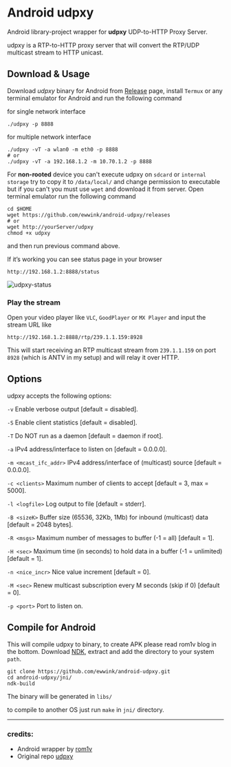 


# Android udpxy
Android library-project wrapper for **udpxy** UDP-to-HTTP Proxy Server.

udpxy is a RTP-to-HTTP proxy server that will convert the RTP/UDP multicast stream to HTTP unicast.

## Download & Usage
Download *udpxy* binary for Android from [Release](https://github.com/ewwink/android-udpxy/releases) page, install `Termux` or any terminal emulator for Android and run the following command

for single network interface

    ./udpxy -p 8888

for multiple network interface

    ./udpxy -vT -a wlan0 -m eth0 -p 8888
    # or
    ./udpxy -vT -a 192.168.1.2 -m 10.70.1.2 -p 8888

For **non-rooted** device you can't execute udpxy on `sdcard` or `internal storage` try to copy it to `/data/local/`  and change permission to executable but if you can't you must use `wget` and download it from server. Open terminal emulator run the following command

    cd $HOME
    wget https://github.com/ewwink/android-udpxy/releases
    # or
    wget http://yourServer/udpxy
    chmod +x udpxy

and then run previous command above.
 
If it’s working you can see status page in your browser

    http://192.168.1.2:8888/status

![udpxy-status](https://user-images.githubusercontent.com/760764/43703419-f2cf42a0-9986-11e8-8768-2a6d0dc109e9.png)

### Play the stream
Open your video player like `VLC`, `GoodPlayer` or `MX Player` and input the stream URL like

    http://192.168.1.2:8888/rtp/239.1.1.159:8928

This will start receiving an RTP multicast stream from `239.1.1.159` on port `8928` (which is ANTV in my setup) and will relay it over HTTP.

## Options

udpxy accepts the following options:

`-v` Enable verbose output [default = disabled].

`-S` Enable client statistics [default = disabled].

`-T` Do NOT run as a daemon [default = daemon if root].

`-a` <listenaddr> IPv4 address/interface to listen on [default = 0.0.0.0].

`-m <mcast_ifc_addr>` IPv4 address/interface of (multicast) source [default = 0.0.0.0].

`-c <clients>` Maximum number of clients to accept [default = 3, max = 5000].

`-l <logfile>` Log output to file [default = stderr].

`-B <sizeK>` Buffer size (65536, 32Kb, 1Mb) for inbound (multicast) data [default = 2048 bytes].

`-R <msgs>` Maximum number of messages to buffer (-1 = all) [default = 1].

`-H <sec>` Maximum time (in seconds) to hold data in a buffer (-1 = unlimited) [default = 1].

`-n <nice_incr>` Nice value increment [default = 0].

`-M <sec>` Renew multicast subscription every M seconds (skip if 0) [default = 0].

`-p <port>` Port to listen on.

## Compile for Android

This will compile udpxy to binary, to create APK please read rom1v blog in the bottom. Download [NDK](https://developer.android.com/ndk/downloads/), extract and add the directory to your system `path`.

    git clone https://github.com/ewwink/android-udpxy.git
    cd android-udpxy/jni/
    ndk-build

The binary will be generated in `libs/`

to compile to another OS just run `make` in `jni/` directory.

---------------------
### credits:
- Android wrapper by [rom1v](http://blog.rom1v.com/2014/03/compiler-un-executable-pour-android)
- Original repo [udpxy](https://github.com/pcherenkov/udpxy)

